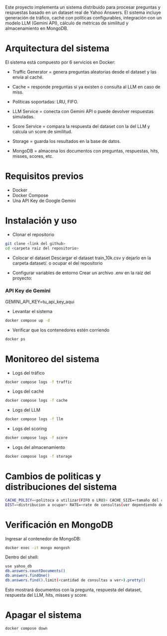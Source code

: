 Este proyecto implementa un sistema distribuido para procesar preguntas y respuestas basado en un dataset real de Yahoo Answers.
El sistema incluye generación de tráfico, caché con políticas configurables, integración con un modelo LLM (Gemini API), cálculo de métricas de similitud y almacenamiento en MongoDB.



# Arquitectura del sistema

El sistema está compuesto por 6 servicios en Docker:

- Traffic Generator = genera preguntas aleatorias desde el dataset y las envía al caché.

- Cache = responde preguntas si ya existen  o consulta al LLM en caso de miss.

- Políticas soportadas: LRU, FIFO.

- LLM Service = conecta con Gemini API  o puede devolver respuestas simuladas.

- Score Service = compara la respuesta del dataset con la del LLM y calcula un score de similitud.

- Storage = guarda los resultados en la base de datos.

- MongoDB = almacena los documentos con preguntas, respuestas, hits, misses, scores, etc.


# Requisitos previos

- Docker
- Docker Compose
- Una API Key de Google Gemini

# Instalación y uso
- Clonar el repositorio
```bash
git clone <link del github>
cd <carpeta raiz del repositorio>
```
- Colocar el dataset
Descargar el dataset train_10k.csv y dejarlo en la carpeta dataset/.
o ocupar el del repositorio

- Configurar variables de entorno
Crear un archivo .env en la raíz del proyecto:

### API Key de Gemini
GEMINI_API_KEY=tu_api_key_aqui

- Levantar el sistema
```bash
docker compose up -d
```
- Verificar que los contenedores estén corriendo

```bash
docker ps
```
# Monitoreo del sistema
- Logs del tráfico
```bash
docker compose logs -f traffic
```
- Logs del caché
```bash
docker compose logs -f cache
```
- Logs del LLM
```bash
docker compose logs -f llm
```
- Logs del scoring
```bash
docker compose logs -f score
```
- Logs del almacenamiento
```bash
docker compose logs -f storage
```
# Cambios de politicas y distribuciones del sistema

```bash
CACHE_POLICY=<politoca o utilizar(FIFO o LRU)> CACHE_SIZE=<tamaño del cache> docker compose up -d cache
DIST=<distribucion a ocupar> RATE=<rate de consultas(ver dependiendo de el plan de geminis)> docker compose up -d traffic
```
# Verificación en MongoDB

Ingresar al contenedor de MongoDB:

```bash
docker exec -it mongo mongosh
```

Dentro del shell:

```bash
use yahoo_db
db.answers.countDocuments()
db.answers.findOne()
db.answers.find().limit(<cantidad de consultas a ver>).pretty()
```
Esto mostrará documentos con la pregunta, respuesta del dataset, respuesta del LLM, hits, misses y score.

# Apagar el sistema
```bash
docker compose down
```











